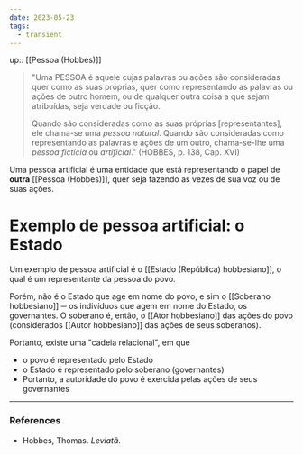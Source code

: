 ```yaml
---
date: 2023-05-23
tags:
  - transient
---
```

up:: [[Pessoa (Hobbes)]]

> "Uma PESSOA é aquele cujas palavras ou ações são consideradas quer como as suas próprias, quer como representando as palavras ou ações de outro homem, ou de qualquer outra coisa a que sejam atribuídas, seja verdade ou ficção.
> 
> Quando são consideradas como as suas próprias [representantes], ele chama-se uma *pessoa natural*.
> Quando são consideradas como representando as palavras e ações de um outro, chama-se-lhe uma *pessoa fictícia* ou *artificial*." (HOBBES, p. 138, Cap. XVI)

Uma pessoa artificial é uma entidade que está representando o papel de **outra** [[Pessoa (Hobbes)]], quer seja fazendo as vezes de sua voz ou de suas ações.

# Exemplo de pessoa artificial: o Estado
Um exemplo de pessoa artificial é o [[Estado (República) hobbesiano]], o qual é um representante da pessoa do povo. 

Porém, não é o Estado que age em nome do povo, e sim o [[Soberano hobbesiano]] ─ os indivíduos que agem em nome do Estado, os governantes. O soberano é, então, o [[Ator hobbesiano]] das ações do povo (considerados [[Autor hobbesiano]] das ações de seus soberanos).

Portanto, existe uma "cadeia relacional", em que 
- o povo é representado pelo Estado
- o Estado é representado pelo soberano (governantes)
- Portanto, a autoridade do povo é exercida pelas ações de seus governantes


---
### References
- Hobbes, Thomas. _Leviatã_.